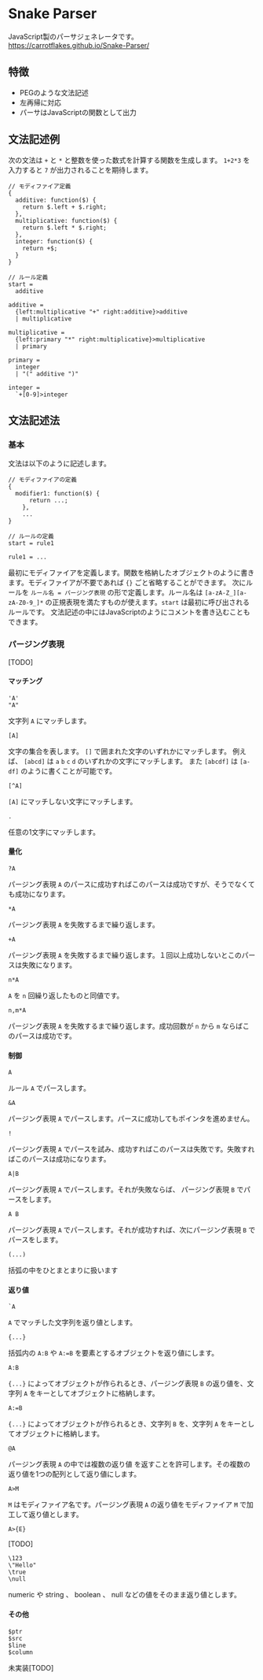 # Snake Parser

JavaScript製のパーサジェネレータです。
https://carrotflakes.github.io/Snake-Parser/

## 特徴
- PEGのような文法記述
- 左再帰に対応
- パーサはJavaScriptの関数として出力

## 文法記述例
次の文法は `+` と `*` と整数を使った数式を計算する関数を生成します。
`1+2*3` を入力すると `7` が出力されることを期待します。

```
// モディファイア定義
{
  additive: function($) {
    return $.left + $.right;
  },
  multiplicative: function($) {
    return $.left * $.right;
  },
  integer: function($) {
    return +$;
  }
}

// ルール定義
start =
  additive

additive =
  {left:multiplicative "+" right:additive}>additive
  | multiplicative

multiplicative =
  {left:primary "*" right:multiplicative}>multiplicative
  | primary

primary =
  integer
  | "(" additive ")"

integer =
  `+[0-9]>integer
```

## 文法記述法
### 基本
文法は以下のように記述します。

```
// モディファイアの定義
{
  modifier1: function($) {
	  return ...;
	},
	...
}

// ルールの定義
start = rule1

rule1 = ...
```

最初にモディファイアを定義します。関数を格納したオブジェクトのように書きます。モディファイアが不要であれば `{}` ごと省略することができます。
次にルールを `ルール名 = パージング表現` の形で定義します。ルール名は `[a-zA-Z_][a-zA-Z0-9_]*` の正規表現を満たすものが使えます。`start` は最初に呼び出されるルールです。
文法記述の中にはJavaScriptのようにコメントを書き込むこともできます。

### パージング表現
[TODO]

#### マッチング
    'A'
    "A"
文字列 `A` にマッチします。

    [A]
文字の集合を表します。 `[]` で囲まれた文字のいずれかにマッチします。
例えば、 `[abcd]` は `a` `b` `c` `d` のいずれかの文字にマッチします。
また `[abcdf]` は `[a-df]` のように書くことが可能です。

    [^A]
`[A]` にマッチしない文字にマッチします。

    .
任意の1文字にマッチします。

#### 量化
    ?A
パージング表現 `A` のパースに成功すればこのパースは成功ですが、そうでなくても成功になります。

    *A
パージング表現 `A` を失敗するまで繰り返します。

    +A
パージング表現 `A` を失敗するまで繰り返します。１回以上成功しないとこのパースは失敗になります。

    n*A
`A` を `n` 回繰り返したものと同値です。

    n,m*A
パージング表現 `A` を失敗するまで繰り返します。成功回数が `n` から `m`
ならばこのパースは成功です。

#### 制御
    A
ルール `A` でパースします。

    &A
パージング表現 `A` でパースします。パースに成功してもポインタを進めません。

    !
パージング表現 `A` でパースを試み、成功すればこのパースは失敗です。失敗すればこのパースは成功になります。

    A|B
パージング表現 `A` でパースします。それが失敗ならば、 パージング表現 `B` でパースをします。

    A B
パージング表現 `A` でパースします。それが成功すれば、次にパージング表現 `B` でパースをします。

    (...)
括弧の中をひとまとまりに扱います

#### 返り値
    `A
`A` でマッチした文字列を返り値とします。

    {...}
括弧内の `A:B` や `A:=B` を要素とするオブジェクトを返り値にします。

    A:B
`{...}` によってオブジェクトが作られるとき、パージング表現 `B` の返り値を、文字列 `A` をキーとしてオブジェクトに格納します。

    A:=B
`{...}` によってオブジェクトが作られるとき、文字列 `B` を、文字列 `A` をキーとしてオブジェクトに格納します。

    @A
パージング表現 `A` の中では複数の返り値 を返すことを許可します。その複数の返り値を1つの配列として返り値にします。

    A>M
`M` はモディファイア名です。パージング表現 `A` の返り値をモディファイア `M` で加工して返り値とします。

    A>{E}
[TODO]

    \123
    \"Hello"
    \true
    \null
numeric や string 、 boolean 、 null などの値をそのまま返り値とします。

#### その他
    $ptr
    $src
    $line
    $column
未実装[TODO]
